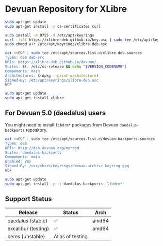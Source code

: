 # Devuan Repository for XLibre

```sh
sudo apt-get update
sudo apt-get install -y ca-certificates curl

sudo install -m 0755 -d /etc/apt/keyrings
curl -fsSL https://xlibre-deb.github.io/key.asc | sudo tee /etc/apt/keyrings/xlibre-deb.asc
sudo chmod a+r /etc/apt/keyrings/xlibre-deb.asc

cat <<EOF | sudo tee /etc/apt/sources.list.d/xlibre-deb.sources
Types: deb deb-src
URIs: https://xlibre-deb.github.io/devuan/
Suites: $(. /etc/os-release && echo "$VERSION_CODENAME")
Components: main
Architectures: $(dpkg --print-architecture)
Signed-By: /etc/apt/keyrings/xlibre-deb.asc
EOF

sudo apt-get update
sudo apt-get install xlibre
```

## For Devuan 5.0 (daedalus) users

You might need to install `libdrm*` packages from Devuan `daedalus-backports` repository.

```sh
cat <<EOF | sudo tee /etc/apt/sources.list.d/devuan-backports.sources
Types: deb
URIs: http://deb.devuan.org/merged
Suites: daedalus-backports
Components: main
Enabled: yes
Signed-By: /usr/share/keyrings/devuan-archive-keyring.gpg
EOF

sudo apt-get update
sudo apt-get install -y -t daedalus-backports 'libdrm*'
```

## Support Status

| Release             | Status           | Arch  |
|---------------------|------------------|-------|
| daedalus (stable)   | ✅               | amd64 |
| excalibur (testing) | ✅               | amd64 |
| ceres (unstable)    | Alias of testing |       |
